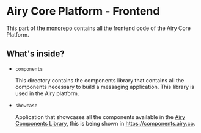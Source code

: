 # Airy Core Platform - Frontend

This part of the [monorepo](https://en.wikipedia.org/wiki/Monorepo) contains all the frontend
code of the Airy Core Platform.

## What's inside?

- `components`

  This directory contains the components library that contains all the components necessary to build a messaging application. This library is used in the Airy platform. 

- `showcase`

  Application that showcases all the components available in the [Airy Components Library](https://www.npmjs.com/package/@airyhq/components), this is being shown in https://components.airy.co. 